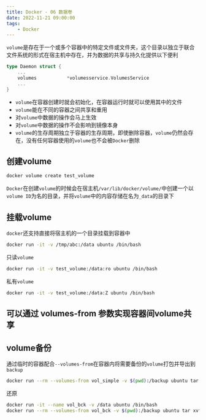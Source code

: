 ```yaml
---
title: Docker - 06 数据卷
date: 2022-11-21 09:00:00
tags:
    - Docker
---
```


`volume`是存在于一个或多个容器中的特定文件或文件夹，这个目录以独立于联合文件系统的形式在宿主机中存在，并为数据的共享与持久化提供以下便利

```go
type Daemon struct {
    ...
	volumes           *volumesservice.VolumesService
    ...
}
```

- `volume`在容器创建时就会初始化，在容器运行时就可以使用其中的文件
- `volume`能在不同的容器之间共享和重用
- 对`volume`中数据的操作会马上生效
- 对`volume`中数据的操作不会影响到镜像本身
- `volume`的生存周期独立于容器的生存周期，即使删除容器，`volume`仍然会存在，没有任何容器使用的`volume`也不会被`Docker`删除

## 创建volume
```bash
docker volume create test_volume
```
`Docker`在创建`volume`的时候会在宿主机`/var/lib/docker/volume/`中创建一个以`volume ID`为名的目录，并将`volume`中的内容存储在名为`_data`的目录下

## 挂载volume
`docker`还支持直接将宿主机的一个目录挂载到容器中
```bash
docker run -it -v /tmp/abc:/data ubuntu /bin/bash
```

只读`volume`
```sh
docker run -it -v test_volume:/data:ro ubuntu /bin/bash
```

私有`volume`
```sh
docker run -it -v test_volume:/data:Z ubuntu /bin/bash
```

## 可以通过 volumes-from 参数实现容器间volume共享
## volume备份
通过临时的容器配合`--volumes-from`在容器内将需要备份的`volume`打包并导出到`backup`
```sh
docker run --rm --volumes-from vol_simple -v $(pwd):/backup ubuntu tar cvf /backup/data.tar /data​​
```

还原
```sh
docker run -it --name vol_bck -v /data ubuntu /bin/bash
docker run --rm --volumes-from vol_bck -v $(pwd):/backup ubuntu tar xvf /backup/data.tar -C /​
```